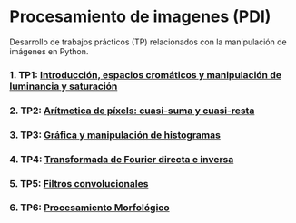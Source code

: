 # Procesamiento de imagenes (PDI)

Desarrollo de trabajos prácticos (TP) relacionados con la manipulación de imágenes en Python.

### 1. TP1: [Introducción, espacios cromáticos y manipulación de luminancia y saturación](https://github.com/Alejandro-ZZ/Image-Processing-UNS/tree/master/TP1)

### 2. TP2: [Arítmetica de píxels: cuasi-suma y cuasi-resta](https://github.com/Alejandro-ZZ/Image-Processing-UNS/tree/master/TP2)

### 3. TP3: [Gráfica y manipulación de histogramas](https://github.com/Alejandro-ZZ/Image-Processing-UNS/tree/master/TP3)

### 4. TP4: [Transformada de Fourier directa e inversa](https://github.com/Alejandro-ZZ/Image-Processing-UNS/tree/master/TP4)

### 5. TP5: [Filtros convolucionales](https://github.com/Alejandro-ZZ/Image-Processing-UNS/tree/master/TP5)

### 6. TP6: [Procesamiento Morfológico](https://github.com/Alejandro-ZZ/Image-Processing-UNS/tree/master/TP6)
